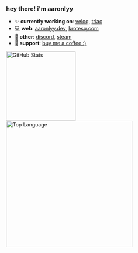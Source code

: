 ### hey there! i'm aaronlyy

- ✨ **currently working on**: [veloq](https://github.com/aaronlyy/veloq), [triac](https://github.com/aaronlyy/triac)
- 💻 **web**: [aaronlyy.dev](https://aaronlyy.dev), [krotesq.com](https://krotesq.com)
- 🥑 **other**: [discord](https://discord.gg/ZVuh34ttRN), [steam](https://steamcommunity.com/id/cozylevi)
- 🙏 **support**: [buy me a coffee :)](https://www.buymeacoffee.com/aaronlyy)

<div>
<a href="https://github.com/anuraghazra/github-readme-stats?tab=readme-ov-file#github-stats-card"><img height="190" align="center" alt="GitHub Stats" src="https://github-readme-stats.vercel.app/api?username=aaronlyy&show_icons=true&custom_title=GitHub+Statistics&title_color=cba6f7&theme=catppuccin_mocha&border_color=45475a"/></a>
<a href="https://github.com/anuraghazra/github-readme-stats?tab=readme-ov-file#top-languages-card"><img width="345" align="center" alt="Top Language" src="https://github-readme-stats.vercel.app/api/top-langs/?username=aaronlyy&layout=compact&title_color=cba6f7&theme=catppuccin_mocha&border_color=45475a"/></a>
</div>






